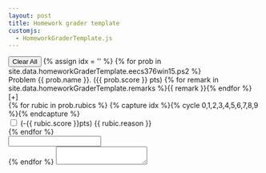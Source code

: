 ```yaml
---
layout: post
title: Homework grader template
customjs:
  - HomeworkGraderTemplate.js
---
```


<div id='hw-base' data-num-prob='9' class='hw-base'>
<button class='hw-clearall'>Clear All</button>
{% assign idx = '' %}
{% for prob in site.data.homeworkGraderTemplate.eecs376win15.ps2 %}
  <div name='hw-probs' id='hw-prob-{{ prob.name }}' data-prob-name='{{ prob.name }}' data-prob-score='{{ prob.score }}'>
  <div>Problem {{ prob.name }}. ({{ prob.score }} pts)
    {% for remark in site.data.homeworkGraderTemplate.remarks %}<span data-prob-name='{{ prob.name }}' class='hw-remark' data-remark='{{ remark }}'>{{ remark }}</span>{% endfor %}
<span class='hw-add' data-prob-name='{{ prob.name }}'>[+]</span>
  </div>
  <div class='hw-rubics-group' data-prob-name='{{ prob.name }}'>
{% for rubic in prob.rubics %}
  {% capture idx %}{% cycle 0,1,2,3,4,5,6,7,8,9 %}{% endcapture %}
  <div class='hw-rubics'>
  <input class='hw-rubics-checkbox' type='checkbox' name='prob-{{ prob.name }}' id='rule-{{ prob.name }}-{{ idx }}' data-score='{{ rubic.score }}'>
  <label class='hw-rubics-label' for='rule-{{ prob.name }}-{{ idx }}'>(-{{ rubic.score }}pts) {{ rubic.reason }}</label></div>
{% endfor %}
  <div class='hw-comments'>
  <input class='hw-comments-input' data-prob-name='{{prob.name}}'></div>
  </div>
{% endfor %}
<textarea id='hw-output' class='hw-output'></textarea>
</div>
